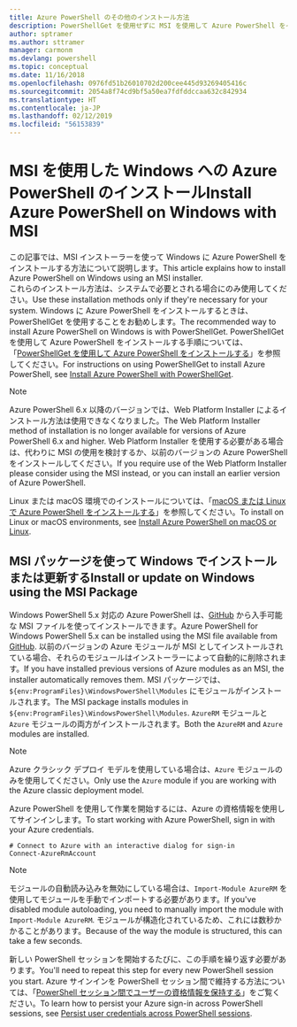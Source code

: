 ```yaml
---
title: Azure PowerShell のその他のインストール方法
description: PowerShellGet を使用せずに MSI を使用して Azure PowerShell をインストールする方法
author: sptramer
ms.author: sttramer
manager: carmonm
ms.devlang: powershell
ms.topic: conceptual
ms.date: 11/16/2018
ms.openlocfilehash: 0976fd51b26010702d200cee445d93269405416c
ms.sourcegitcommit: 2054a8f74cd9bf5a50ea7fdfddccaa632c842934
ms.translationtype: HT
ms.contentlocale: ja-JP
ms.lasthandoff: 02/12/2019
ms.locfileid: "56153839"
---
```

# <a name="install-azure-powershell-on-windows-with-msi"></a><span data-ttu-id="0dbfc-103">MSI を使用した Windows への Azure PowerShell のインストール</span><span class="sxs-lookup"><span data-stu-id="0dbfc-103">Install Azure PowerShell on Windows with MSI</span></span>

<span data-ttu-id="0dbfc-104">この記事では、MSI インストーラーを使って Windows に Azure PowerShell をインストールする方法について説明します。</span><span class="sxs-lookup"><span data-stu-id="0dbfc-104">This article explains how to install Azure PowerShell on Windows using an MSI installer.</span></span>  
<span data-ttu-id="0dbfc-105">これらのインストール方法は、システムで必要とされる場合にのみ使用してください。</span><span class="sxs-lookup"><span data-stu-id="0dbfc-105">Use these installation methods only if they're necessary for your system.</span></span> <span data-ttu-id="0dbfc-106">Windows に Azure PowerShell をインストールするときは、PowerShellGet を使用することをお勧めします。</span><span class="sxs-lookup"><span data-stu-id="0dbfc-106">The recommended way to install Azure PowerShell on Windows is with PowerShellGet.</span></span> <span data-ttu-id="0dbfc-107">PowerShellGet を使用して Azure PowerShell をインストールする手順については、「[PowerShellGet を使用して Azure PowerShell をインストールする](install-azurerm-ps.md)」を参照してください。</span><span class="sxs-lookup"><span data-stu-id="0dbfc-107">For instructions on using PowerShellGet to install Azure PowerShell, see [Install Azure PowerShell with PowerShellGet](install-azurerm-ps.md).</span></span>

> [!NOTE]
> <span data-ttu-id="0dbfc-108">Azure PowerShell 6.x 以降のバージョンでは、Web Platform Installer によるインストール方法は使用できなくなりました。</span><span class="sxs-lookup"><span data-stu-id="0dbfc-108">The Web Platform Installer method of installation is no longer available for versions of Azure PowerShell 6.x and higher.</span></span> <span data-ttu-id="0dbfc-109">Web Platform Installer を使用する必要がある場合は、代わりに MSI の使用を検討するか、以前のバージョンの Azure PowerShell をインストールしてください。</span><span class="sxs-lookup"><span data-stu-id="0dbfc-109">If you require use of the Web Platform Installer please consider using the MSI instead, or you can install an earlier version of Azure PowerShell.</span></span>

<span data-ttu-id="0dbfc-110">Linux または macOS 環境でのインストールについては、「[macOS または Linux で Azure PowerShell をインストールする](install-azurermps-maclinux.md)」を参照してください。</span><span class="sxs-lookup"><span data-stu-id="0dbfc-110">To install on Linux or macOS environments, see [Install Azure PowerShell on macOS or Linux](install-azurermps-maclinux.md).</span></span>

## <a name="install-or-update-on-windows-using-the-msi-package"></a><span data-ttu-id="0dbfc-111">MSI パッケージを使って Windows でインストールまたは更新する</span><span class="sxs-lookup"><span data-stu-id="0dbfc-111">Install or update on Windows using the MSI Package</span></span>

<span data-ttu-id="0dbfc-112">Windows PowerShell 5.x 対応の Azure PowerShell は、[GitHub](https://github.com/Azure/azure-powershell/releases/tag/v6.13.1-November2018) から入手可能な MSI ファイルを使ってインストールできます。</span><span class="sxs-lookup"><span data-stu-id="0dbfc-112">Azure PowerShell for Windows PowerShell 5.x can be installed using the MSI file available from [GitHub](https://github.com/Azure/azure-powershell/releases/tag/v6.13.1-November2018).</span></span> <span data-ttu-id="0dbfc-113">以前のバージョンの Azure モジュールが MSI としてインストールされている場合、それらのモジュールはインストーラーによって自動的に削除されます。</span><span class="sxs-lookup"><span data-stu-id="0dbfc-113">If you have installed previous versions of Azure modules as an MSI, the installer automatically removes them.</span></span> <span data-ttu-id="0dbfc-114">MSI パッケージでは、`${env:ProgramFiles}\WindowsPowerShell\Modules` にモジュールがインストールされます。</span><span class="sxs-lookup"><span data-stu-id="0dbfc-114">The MSI package installs modules in `${env:ProgramFiles}\WindowsPowerShell\Modules`.</span></span> <span data-ttu-id="0dbfc-115">`AzureRM` モジュールと `Azure` モジュールの両方がインストールされます。</span><span class="sxs-lookup"><span data-stu-id="0dbfc-115">Both the `AzureRM` and `Azure` modules are installed.</span></span>

> [!NOTE]
> <span data-ttu-id="0dbfc-116">Azure クラシック デプロイ モデルを使用している場合は、`Azure` モジュールのみを使用してください。</span><span class="sxs-lookup"><span data-stu-id="0dbfc-116">Only use the `Azure` module if you are working with the Azure classic deployment model.</span></span>

<span data-ttu-id="0dbfc-117">Azure PowerShell を使用して作業を開始するには、Azure の資格情報を使用してサインインします。</span><span class="sxs-lookup"><span data-stu-id="0dbfc-117">To start working with Azure PowerShell, sign in with your Azure credentials.</span></span>

```powershell-interactive
# Connect to Azure with an interactive dialog for sign-in
Connect-AzureRmAccount
```

> [!NOTE]
>
> <span data-ttu-id="0dbfc-118">モジュールの自動読み込みを無効にしている場合は、`Import-Module AzureRM` を使用してモジュールを手動でインポートする必要があります。</span><span class="sxs-lookup"><span data-stu-id="0dbfc-118">If you've disabled module autoloading, you need to manually import the module with `Import-Module AzureRM`.</span></span> <span data-ttu-id="0dbfc-119">モジュールが構造化されているため、これには数秒かかることがあります。</span><span class="sxs-lookup"><span data-stu-id="0dbfc-119">Because of the way the module is structured, this can take a few seconds.</span></span>

<span data-ttu-id="0dbfc-120">新しい PowerShell セッションを開始するたびに、この手順を繰り返す必要があります。</span><span class="sxs-lookup"><span data-stu-id="0dbfc-120">You'll need to repeat this step for every new PowerShell session you start.</span></span> <span data-ttu-id="0dbfc-121">Azure サインインを PowerShell セッション間で維持する方法については、「[PowerShell セッション間でユーザーの資格情報を保持する](context-persistence.md)」をご覧ください。</span><span class="sxs-lookup"><span data-stu-id="0dbfc-121">To learn how to persist your Azure sign-in across PowerShell sessions, see [Persist user credentials across PowerShell sessions](context-persistence.md).</span></span>
